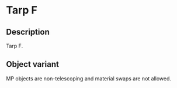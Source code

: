 # Tarp F

## Description

Tarp F.

## Object variant

MP objects are non-telescoping and material swaps are not allowed.
